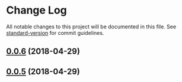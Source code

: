 # Change Log

All notable changes to this project will be documented in this file. See [standard-version](https://github.com/conventional-changelog/standard-version) for commit guidelines.

<a name="0.0.6"></a>
## [0.0.6](https://github.com/vscodeguru/select-guru/compare/v1.3.0...v0.0.6) (2018-04-29)



<a name="0.0.5"></a>
## [0.0.5](https://github.com/vscodeguru/select-guru/compare/v1.3.0...v0.0.5) (2018-04-29)
